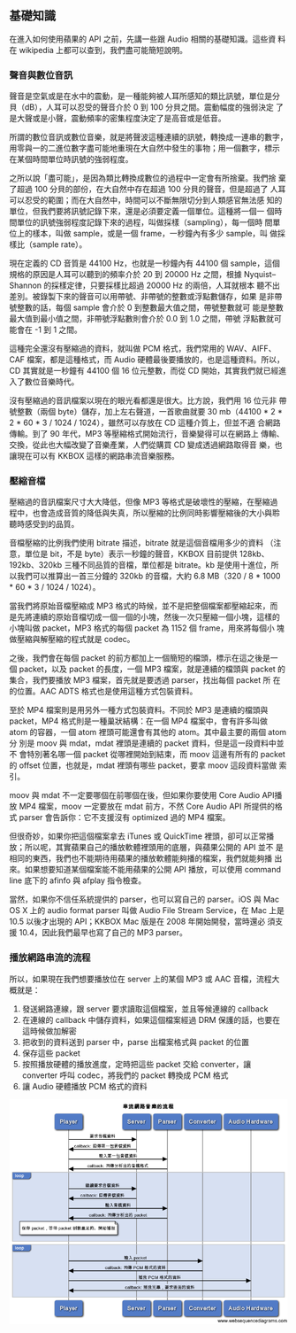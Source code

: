 基礎知識
--------

在進入如何使用蘋果的 API 之前，先講一些跟 Audio 相關的基礎知識。這些資
料在 wikipedia 上都可以查到，我們盡可能簡短說明。

### 聲音與數位音訊

聲音是空氣或是在水中的震動，是一種能夠被人耳所感知的類比訊號，單位是分
貝（dB），人耳可以忍受的聲音介於 0 到 100 分貝之間。震動幅度的強弱決定
了是大聲或是小聲，震動頻率的密集程度決定了是高音或是低音。

所謂的數位音訊或數位音樂，就是將聲波這種連續的訊號，轉換成一連串的數字，
用零與一的二進位數字盡可能地重現在大自然中發生的事物；用一個數字，標示
在某個時間單位時訊號的強弱程度。

之所以說「盡可能」，是因為類比轉換成數位的過程中一定會有所捨棄。我們捨
棄了超過 100 分貝的部份，在大自然中存在超過 100 分貝的聲音，但是超過了
人耳可以忍受的範圍；而在大自然中，時間可以不斷無限切分到人類感官無法感
知的單位，但我們要將訊號記錄下來，還是必須要定義一個單位。這種將一個一
個時間單位的訊號強弱程度記錄下來的過程，叫做採樣（sampling），每一個時
間單位上的樣本，叫做 sample，或是一個 frame，一秒鐘內有多少 sample，叫
做採樣比（sample rate）。

現在定義的 CD 音質是 44100 Hz，也就是一秒鐘內有 44100 個 sample，這個
規格的原因是人耳可以聽到的頻率介於 20 到 20000 Hz 之間，根據
Nyquist–Shannon 的採樣定律，只要採樣比超過 20000 Hz 的兩倍，人耳就根本
聽不出差別。被錄製下來的聲音可以用帶號、非帶號的整數或浮點數儲存，如果
是非帶號整數的話，每個 sample 會介於 0 到整數最大值之間，帶號整數就可
能是整數最大值到最小值之間，非帶號浮點數則會介於 0.0 到 1.0 之間，帶號
浮點數就可能會在 -1 到 1 之間。

這種完全還沒有壓縮過的資料，就叫做 PCM 格式，我們常用的 WAV、AIFF、CAF
檔案，都是這種格式，而 Audio 硬體最後要播放的，也是這種資料。所以，CD
其實就是一秒鐘有 44100 個 16 位元整數，而從 CD 開始，其實我們就已經進
入了數位音樂時代。

沒有壓縮過的音訊檔案以現在的眼光看都還是很大。比方說，我們用 16 位元非
帶號整數（兩個 byte）儲存，加上左右聲道，一首歌曲就要 30 mb（44100 *
2 * 2 * 60 * 3 / 1024 / 1024），雖然可以存放在 CD 這種介質上，但並不適
合網路傳輸。到了 90 年代，MP3 等壓縮格式開始流行，音樂變得可以在網路上
傳輸、交換，從此也大幅改變了音樂產業，人們從購買 CD 變成透過網路取得音
樂，也讓現在可以有 KKBOX 這樣的網路串流音樂服務。

### 壓縮音檔

壓縮過的音訊檔案尺寸大大降低，但像 MP3 等格式是破壞性的壓縮，在壓縮過
程中，也會造成音質的降低與失真，所以壓縮的比例同時影響壓縮後的大小與聆
聽時感受到的品質。

音檔壓縮的比例我們使用 bitrate 描述，bitrate 就是這個音檔用多少的資料
（注意，單位是 bit，不是 byte）表示一秒鐘的聲音，KKBOX 目前提供 128kb、
192kb、320kb 三種不同品質的音檔，單位都是 bitrate。kb 是使用十進位，所
以我們可以推算出一首三分鐘的 320kb 的音檔，大約 6.8 MB（320 / 8 *
1000 * 60 * 3 / 1024 / 1024）。

當我們將原始音檔壓縮成 MP3 格式的時候，並不是把整個檔案都壓縮起來，而
是先將連續的原始音檔切成一個一個的小塊，然後一次只壓縮一個小塊，這樣的
小塊叫做 packet，MP3 格式的每個 packet 為 1152 個 frame，用來將每個小
塊做壓縮與解壓縮的程式就是 codec。

之後，我們會在每個 packet 的前方都加上一個簡短的檔頭，標示在這之後是一
個 packet，以及 packet 的長度，一個 MP3 檔案，就是連續的檔頭與 packet
的集合，我們要播放 MP3 檔案，首先就是要透過 parser，找出每個 packet 所
在的位置。AAC ADTS 格式也是使用這種方式包裝資料。

至於 MP4 檔案則是用另外一種方式包裝資料。不同於 MP3 是連續的檔頭與
packet，MP4 格式則是一種巢狀結構：在一個 MP4 檔案中，會有許多叫做 atom
的容器，一個 atom 裡頭可能還會有其他的 atom。其中最主要的兩個 atom 分
別是 moov 與 mdat，mdat 裡頭是連續的 packet 資料，但是這一段資料中並不
會特別著名哪一個 packet 從哪裡開始到結束，而 moov 這邊有所有的 packet
的 offset 位置，也就是，mdat 裡頭有哪些 packet，要拿 moov 這段資料當做
索引。

moov 與 mdat 不一定要哪個在前哪個在後，但如果你要使用 Core Audio API播
放 MP4 檔案，moov 一定要放在 mdat 前方，不然 Core Audio API 所提供的格
式 parser 會告訴你：它不支援沒有 optimized 過的 MP4 檔案。

但很奇妙，如果你把這個檔案拿去 iTunes 或 QuickTime 裡頭，卻可以正常播
放；所以呢，其實蘋果自己的播放軟體裡頭用的底層，與蘋果公開的 API 並不
是相同的東西，我們也不能期待用蘋果的播放軟體能夠播的檔案，我們就能夠播
出來。如果想要知道某個檔案能不能用蘋果的公開 API 播放，可以使用
command line 底下的 afinfo 與 afplay 指令檢查。

當然，如果你不信任系統提供的 parser，也可以寫自己的 parser。iOS 與 Mac
OS X 上的 audio format parser 叫做 Audio File Stream Service，在 Mac
上是 10.5 以後才出現的 API；KKBOX Mac 版是在 2008 年開始開發，當時還必
須支援 10.4，因此我們最早也寫了自己的 MP3 parser。

### 播放網路串流的流程

所以，如果現在我們想要播放位在 server 上的某個 MP3 或 AAC 音檔，流程大
概就是：

1. 發送網路連線，跟 server 要求讀取這個檔案，並且等候連線的 callback
2. 在連線的 callback 中儲存資料，如果這個檔案經過 DRM 保護的話，也要在
   這時候做加解密
3. 把收到的資料送到 parser 中，parse 出檔案格式與 packet 的位置
4. 保存這些 packet
5. 按照播放硬體的播放進度，定時把這些 packet 交給 converter，讓
   converter 呼叫 codec，將我們的 packet 轉換成 PCM 格式
6. 讓 Audio 硬體播放 PCM 格式的資料

![流程圖](flow.png)

